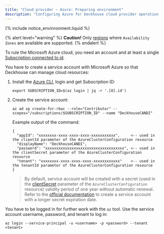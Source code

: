 ```yaml
---
title: "Cloud provider — Azure: Preparing environment"
description: "Configuring Azure for Deckhouse cloud provider operation."
---
```


{% include notice_envinronment.liquid %}

{% alert level="warning" %}
**Caution!** Only [regions](https://docs.microsoft.com/en-us/azure/availability-zones/az-region) where `Availability Zones` are available are supported.
{% endalert %}

To rule the Microsoft Azure cloud, you need an account and at least a single [Subscription connected to id](https://docs.microsoft.com/en-us/azure/cost-management-billing/manage/create-subscription).

You have to create a service account with Microsoft Azure so that Deckhouse can manage cloud resources:
1. Install the [Azure CLI](https://docs.microsoft.com/en-us/cli/azure/install-azure-cli), login and get Subscription ID:

   ```shell
   export SUBSCRIPTION_ID=$(az login | jq -r '.[0].id')
   ```

2. Create the service account:

   ```shell
   az ad sp create-for-rbac --role="Contributor" --scopes="/subscriptions/$SUBSCRIPTION_ID" --name "DeckhouseCANDI"
   ```

   Example output of the command:

   ```console
   {
     "appId": "xxxxxxxx-xxxx-xxxx-xxxx-xxxxxxxxxxx",     <-- used in the clientId parameter of the AzureClusterConfiguration resource 
     "displayName": "DeckhouseCANDI",
     "password": "xxxxxxxxxxxxxxxxxxxxxxxxxxxxxxxxxxxx", <-- used in the clientSecret parameter of the AzureClusterConfiguration resource
     "tenant": "xxxxxxxx-xxxx-xxxx-xxxx-xxxxxxxxxxxx"    <-- used in the tenantId parameter of the AzureClusterConfiguration resource
   }
   ```

   > By default, service account will be created with a secret (used in the [clientSecret](cluster_configuration.html#azureclusterconfiguration-provider-clientsecret) parameter of the `AzureClusterConfiguration` resource) validity period of one year without automatic renewal. Refer to the [official documentation](https://learn.microsoft.com/en-us/azure/app-service/configure-ssl-app-service-certificate?tabs=portal#renew-an-app-service-certificate) to create a service account with a longer secret expiration date.

You have to be logged in for further work with the `az` tool. Use the service account username, password, and tenant to log in:

```shell
az login --service-principal -u <username> -p <password> --tenant <tenant>
```
